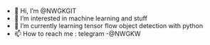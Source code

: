 - 👋 Hi, I’m @NWGKGIT
- 👀 I’m interested in machine learning and stuff
- 🌱 I’m currently learning tensor flow object detection with python
- 📫 How to reach me : telegram -@NWGKW

<!---
NWGKGIT/NWGKGIT is a ✨ special ✨ repository because its `README.md` (this file) appears on your GitHub profile.
You can click the Preview link to take a look at your changes.
--->
